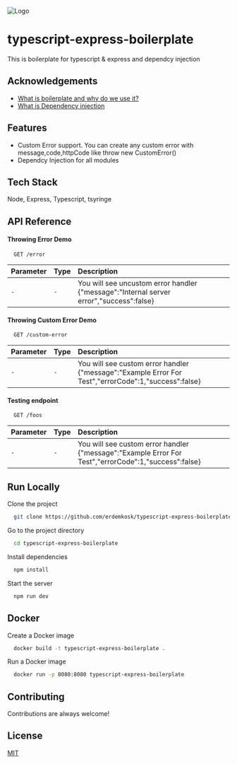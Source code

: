 
![Logo](https://i.imgur.com/q4gXVQ7.png)


# typescript-express-boilerplate


This is boilerplate for typescript & express and dependcy injection



## Acknowledgements

 - [What is boilerplate and why do we use it?](https://www.freecodecamp.org/news/whats-boilerplate-and-why-do-we-use-it-let-s-check-out-the-coding-style-guide-ac2b6c814ee7/)
 - [What is Dependency injection](https://en.wikipedia.org/wiki/Dependency_injection)


## Features

- Custom Error support. You can create any custom error with  message,code,httpCode like throw new CustomError()
- Dependcy Injection for all modules



## Tech Stack

Node, Express, Typescript, tsyringe


## API Reference

#### Throwing Error Demo

```http
  GET /error
```

| Parameter | Type     | Description                |
| :-------- | :------- | :------------------------- |
| `-` | `-` | You will see uncustom error handler {"message":"Internal server error","success":false} |

#### Throwing Custom Error Demo

```http
  GET /custom-error
```

| Parameter | Type     | Description                |
| :-------- | :------- | :------------------------- |
| `-` | `-` | You will see custom error handler {"message":"Example Error For Test","errorCode":1,"success":false} |

#### Testing endpoint

```http
  GET /foos
```


| Parameter | Type     | Description                |
| :-------- | :------- | :------------------------- |
| `-` | `-` | You will see custom error handler {"message":"Example Error For Test","errorCode":1,"success":false} |







## Run Locally

Clone the project

```bash
  git clone https://github.com/erdemkosk/typescript-express-boilerplate.git
```

Go to the project directory

```bash
  cd typescript-express-boilerplate
```

Install dependencies

```bash
  npm install
```

Start the server

```bash
  npm run dev
```


## Docker

Create a Docker image

```bash
  docker build -t typescript-express-boilerplate .   
```

Run a Docker image

```bash
  docker run -p 8080:8080 typescript-express-boilerplate    
```
## Contributing

Contributions are always welcome!




## License

[MIT](https://choosealicense.com/licenses/mit/)

